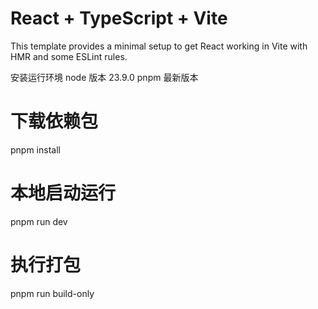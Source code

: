 # React + TypeScript + Vite

This template provides a minimal setup to get React working in Vite with HMR and some ESLint rules.

安装运行环境
node 版本 23.9.0
pnpm 最新版本

# 下载依赖包

pnpm install

# 本地启动运行

pnpm run dev

# 执行打包

pnpm run build-only

